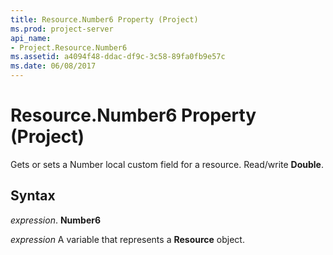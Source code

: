 ```yaml
---
title: Resource.Number6 Property (Project)
ms.prod: project-server
api_name:
- Project.Resource.Number6
ms.assetid: a4094f48-ddac-df9c-3c58-89fa0fb9e57c
ms.date: 06/08/2017
---
```



# Resource.Number6 Property (Project)

Gets or sets a Number local custom field for a resource. Read/write  **Double**.


## Syntax

 _expression_. **Number6**

 _expression_ A variable that represents a **Resource** object.


